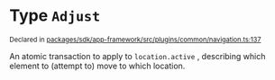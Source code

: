 # Type `Adjust`
<sub>Declared in [packages/sdk/app-framework/src/plugins/common/navigation.ts:137](https://github.com/dxos/dxos/blob/c996a34fe/packages/sdk/app-framework/src/plugins/common/navigation.ts#L137)</sub>


An atomic transaction to apply to  `location.active` , describing which element to (attempt to) move to which location.



